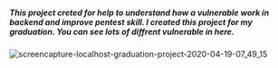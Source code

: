 
##### This project creted for help to understand how a vulnerable work in backend and improve pentest skill. I created this project for my graduation. You can see lots of diffrent vulnerable in here.

![screencapture-localhost-graduation-project-2020-04-19-07_49_15](https://user-images.githubusercontent.com/26081033/79687094-d737c500-8212-11ea-8f38-36e69faf0d9e.png)
